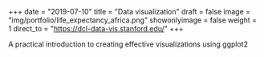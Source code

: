 +++
date = "2019-07-10"
title = "Data visualization"
draft = false
image = "img/portfolio/life_expectancy_africa.png"
showonlyimage = false
weight = 1
direct_to = "https://dcl-data-vis.stanford.edu/"
+++

A practical introduction to creating effective visualizations using ggplot2
